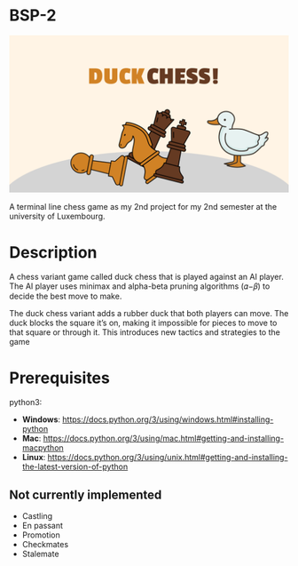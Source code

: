 # BSP-2
![](https://github.com/asytuyf/BSP-2/blob/main/Duckchess.png)


A terminal line chess game as my 2nd project for my 2nd semester at the university of Luxembourg.

# Description

A chess variant game called duck chess that is played against an AI player. The AI player uses minimax and alpha-beta pruning algorithms (𝛼−𝛽) to decide the best move to make.

The duck chess variant adds a rubber duck that both players can move. The duck blocks the square it’s on, making it impossible for pieces to move to that square or through it. This introduces new tactics and strategies to the game

# Prerequisites

python3:

- **Windows**: https://docs.python.org/3/using/windows.html#installing-python
- **Mac**: https://docs.python.org/3/using/mac.html#getting-and-installing-macpython
- **Linux**: https://docs.python.org/3/using/unix.html#getting-and-installing-the-latest-version-of-python

## Not currently implemented

- Castling
- En passant
- Promotion
- Checkmates
- Stalemate
